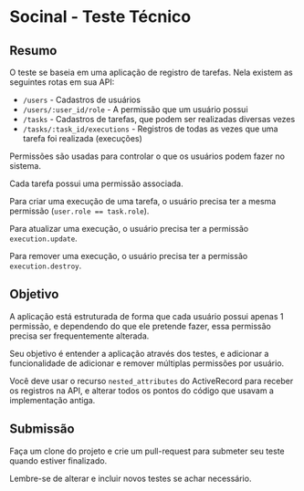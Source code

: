 # Socinal - Teste Técnico

## Resumo

O teste se baseia em uma aplicação de registro de tarefas. Nela existem as seguintes rotas em sua API:

- `/users` - Cadastros de usuários
- `/users/:user_id/role` - A permissão que um usuário possui
- `/tasks` - Cadastros de tarefas, que podem ser realizadas diversas vezes
- `/tasks/:task_id/executions` - Registros de todas as vezes que uma tarefa foi realizada (execuções)

Permissões são usadas para controlar o que os usuários podem fazer no sistema.

Cada tarefa possui uma permissão associada.

Para criar uma execução de uma tarefa, o usuário precisa ter a mesma permissão (`user.role == task.role`).

Para atualizar uma execução, o usuário precisa ter a permissão `execution.update`.

Para remover uma execução, o usuário precisa ter a permissão `execution.destroy`.

## Objetivo

A aplicação está estruturada de forma que cada usuário possui apenas 1 permissão, e dependendo do que ele pretende fazer, essa permissão precisa ser frequentemente alterada.

Seu objetivo é entender a aplicação através dos testes, e adicionar a funcionalidade de adicionar e remover múltiplas permissões por usuário.

Você deve usar o recurso `nested_attributes` do ActiveRecord para receber os registros na API, e alterar todos os pontos do código que usavam a implementação antiga.

## Submissão

Faça um clone do projeto e crie um pull-request para submeter seu teste quando estiver finalizado.

Lembre-se de alterar e incluir novos testes se achar necessário.
